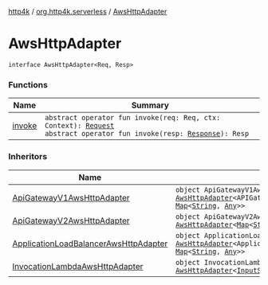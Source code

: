 [http4k](../../index.md) / [org.http4k.serverless](../index.md) / [AwsHttpAdapter](./index.md)

# AwsHttpAdapter

`interface AwsHttpAdapter<Req, Resp>`

### Functions

| Name | Summary |
|---|---|
| [invoke](invoke.md) | `abstract operator fun invoke(req: Req, ctx: Context): `[`Request`](../../org.http4k.core/-request/index.md)<br>`abstract operator fun invoke(resp: `[`Response`](../../org.http4k.core/-response/index.md)`): Resp` |

### Inheritors

| Name | Summary |
|---|---|
| [ApiGatewayV1AwsHttpAdapter](../-api-gateway-v1-aws-http-adapter/index.md) | `object ApiGatewayV1AwsHttpAdapter : `[`AwsHttpAdapter`](./index.md)`<APIGatewayProxyRequestEvent, `[`Map`](https://kotlinlang.org/api/latest/jvm/stdlib/kotlin.collections/-map/index.html)`<`[`String`](https://kotlinlang.org/api/latest/jvm/stdlib/kotlin/-string/index.html)`, `[`Any`](https://kotlinlang.org/api/latest/jvm/stdlib/kotlin/-any/index.html)`>>` |
| [ApiGatewayV2AwsHttpAdapter](../-api-gateway-v2-aws-http-adapter/index.md) | `object ApiGatewayV2AwsHttpAdapter : `[`AwsHttpAdapter`](./index.md)`<`[`Map`](https://kotlinlang.org/api/latest/jvm/stdlib/kotlin.collections/-map/index.html)`<`[`String`](https://kotlinlang.org/api/latest/jvm/stdlib/kotlin/-string/index.html)`, `[`Any`](https://kotlinlang.org/api/latest/jvm/stdlib/kotlin/-any/index.html)`>, `[`Map`](https://kotlinlang.org/api/latest/jvm/stdlib/kotlin.collections/-map/index.html)`<`[`String`](https://kotlinlang.org/api/latest/jvm/stdlib/kotlin/-string/index.html)`, `[`Any`](https://kotlinlang.org/api/latest/jvm/stdlib/kotlin/-any/index.html)`>>` |
| [ApplicationLoadBalancerAwsHttpAdapter](../-application-load-balancer-aws-http-adapter/index.md) | `object ApplicationLoadBalancerAwsHttpAdapter : `[`AwsHttpAdapter`](./index.md)`<ApplicationLoadBalancerRequestEvent, `[`Map`](https://kotlinlang.org/api/latest/jvm/stdlib/kotlin.collections/-map/index.html)`<`[`String`](https://kotlinlang.org/api/latest/jvm/stdlib/kotlin/-string/index.html)`, `[`Any`](https://kotlinlang.org/api/latest/jvm/stdlib/kotlin/-any/index.html)`>>` |
| [InvocationLambdaAwsHttpAdapter](../-invocation-lambda-aws-http-adapter/index.md) | `object InvocationLambdaAwsHttpAdapter : `[`AwsHttpAdapter`](./index.md)`<`[`InputStream`](https://docs.oracle.com/javase/9/docs/api/java/io/InputStream.html)`, `[`InputStream`](https://docs.oracle.com/javase/9/docs/api/java/io/InputStream.html)`>` |
